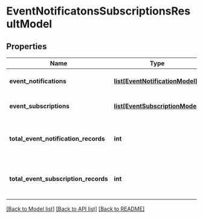 # EventNotificatonsSubscriptionsResultModel

## Properties
Name | Type | Description | Notes
------------ | ------------- | ------------- | -------------
**event_notifications** | [**list[EventNotificationModel]**](EventNotificationModel.md) | Gets or sets the Event Notifications. | [optional] 
**event_subscriptions** | [**list[EventSubscriptionModel]**](EventSubscriptionModel.md) | Gets or sets the Event Subscriptions. | [optional] 
**total_event_notification_records** | **int** | Gets or sets the Total Event Notifications Records. | [optional] 
**total_event_subscription_records** | **int** | Gets or sets the Total Event Subscriptions Records. | [optional] 

[[Back to Model list]](../README.md#documentation-for-models) [[Back to API list]](../README.md#documentation-for-api-endpoints) [[Back to README]](../README.md)


